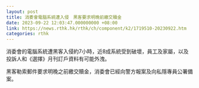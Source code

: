 ```yaml
---
layout: post
title: 消委會電腦系統遭入侵　黑客要求明晚前繳交贖金
date: 2023-09-22 12:03:47.000000000 +08:00
link: https://news.rthk.hk/rthk/ch/component/k2/1719510-20230922.htm
categories: rthk
---
```


消委會的電腦系統遭黑客入侵約7小時，近8成系統受到破壞，員工及家屬，以及投訴人和《選擇》月刊訂戶資料有可能外洩。 

黑客勒索郵件要求明晚之前繳交贖金，消委會已經向警方報案及向私隱專員公署備案。
